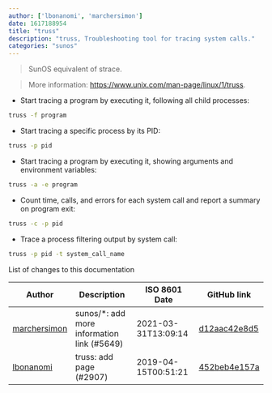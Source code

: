 ```yaml
---
author: ['lbonanomi', 'marchersimon']
date: 1617188954
title: "truss"
description: "truss, Troubleshooting tool for tracing system calls."
categories: "sunos"
---
```

> SunOS equivalent of strace.

> More information: <https://www.unix.com/man-page/linux/1/truss>.

- Start tracing a program by executing it, following all child processes:

```bash
truss -f program
```

- Start tracing a specific process by its PID:

```bash
truss -p pid
```

- Start tracing a program by executing it, showing arguments and environment variables:

```bash
truss -a -e program
```

- Count time, calls, and errors for each system call and report a summary on program exit:

```bash
truss -c -p pid
```

- Trace a process filtering output by system call:

```bash
truss -p pid -t system_call_name
```
List of changes to this documentation


Author | Description | ISO 8601 Date | GitHub link
------|-----|-----|-----
[marchersimon](mailto:50295997+marchersimon@users.noreply.github.com) | sunos/*: add more information link (#5649) | 2021-03-31T13:09:14 | [d12aac42e8d5](https://github.com/tldr-pages/tldr/commit/d12aac42e8d5a4f35d0766c0cd5127ab76b6dc76)
[lbonanomi](mailto:5369016+lbonanomi@users.noreply.github.com) | truss: add page (#2907) | 2019-04-15T00:51:21 | [452beb4e157a](https://github.com/tldr-pages/tldr/commit/452beb4e157ab2dfa2c13ea5a824dda650827a64)


